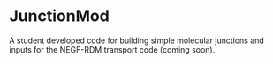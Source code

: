 # JunctionMod
A student developed code for building simple molecular junctions and inputs for the NEGF-RDM transport code (coming soon). 
